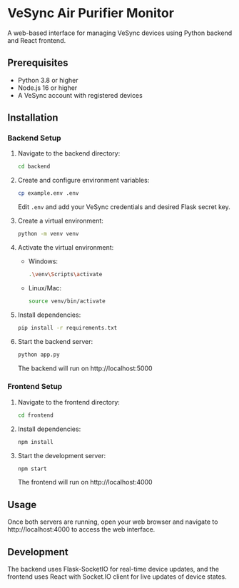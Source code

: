 # VeSync Air Purifier Monitor

A web-based interface for managing VeSync devices using Python backend and React frontend.

## Prerequisites

- Python 3.8 or higher
- Node.js 16 or higher
- A VeSync account with registered devices

## Installation

### Backend Setup

1. Navigate to the backend directory:
   ```bash
   cd backend
   ```

2. Create and configure environment variables:
   ```bash
   cp example.env .env
   ```
   Edit `.env` and add your VeSync credentials and desired Flask secret key.

3. Create a virtual environment:
   ```bash
   python -m venv venv
   ```

4. Activate the virtual environment:
   - Windows:
     ```bash
     .\venv\Scripts\activate
     ```
   - Linux/Mac:
     ```bash
     source venv/bin/activate
     ```

5. Install dependencies:
   ```bash
   pip install -r requirements.txt
   ```

6. Start the backend server:
   ```bash
   python app.py
   ```
   The backend will run on http://localhost:5000

### Frontend Setup

1. Navigate to the frontend directory:
   ```bash
   cd frontend
   ```

2. Install dependencies:
   ```bash
   npm install
   ```

3. Start the development server:
   ```bash
   npm start
   ```
   The frontend will run on http://localhost:4000

## Usage

Once both servers are running, open your web browser and navigate to http://localhost:4000 to access the web interface.

## Development

The backend uses Flask-SocketIO for real-time device updates, and the frontend uses React with Socket.IO client for live updates of device states.
